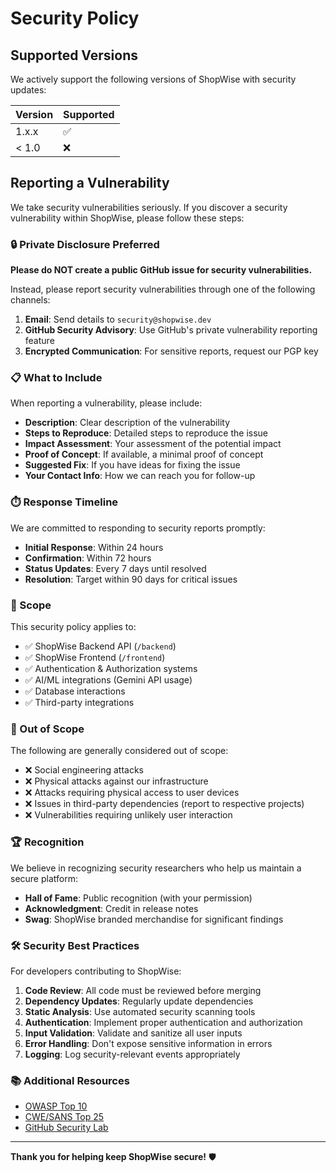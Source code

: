 # Security Policy

## Supported Versions

We actively support the following versions of ShopWise with security updates:

| Version | Supported          |
| ------- | ------------------ |
| 1.x.x   | :white_check_mark: |
| < 1.0   | :x:                |

## Reporting a Vulnerability

We take security vulnerabilities seriously. If you discover a security vulnerability within ShopWise, please follow these steps:

### 🔒 Private Disclosure Preferred

**Please do NOT create a public GitHub issue for security vulnerabilities.**

Instead, please report security vulnerabilities through one of the following channels:

1. **Email**: Send details to `security@shopwise.dev`
2. **GitHub Security Advisory**: Use GitHub's private vulnerability reporting feature
3. **Encrypted Communication**: For sensitive reports, request our PGP key

### 📋 What to Include

When reporting a vulnerability, please include:

- **Description**: Clear description of the vulnerability
- **Steps to Reproduce**: Detailed steps to reproduce the issue
- **Impact Assessment**: Your assessment of the potential impact
- **Proof of Concept**: If available, a minimal proof of concept
- **Suggested Fix**: If you have ideas for fixing the issue
- **Your Contact Info**: How we can reach you for follow-up

### ⏱️ Response Timeline

We are committed to responding to security reports promptly:

- **Initial Response**: Within 24 hours
- **Confirmation**: Within 72 hours
- **Status Updates**: Every 7 days until resolved
- **Resolution**: Target within 90 days for critical issues

### 🎯 Scope

This security policy applies to:

- ✅ ShopWise Backend API (`/backend`)
- ✅ ShopWise Frontend (`/frontend`)
- ✅ Authentication & Authorization systems
- ✅ AI/ML integrations (Gemini API usage)
- ✅ Database interactions
- ✅ Third-party integrations

### 🚫 Out of Scope

The following are generally considered out of scope:

- ❌ Social engineering attacks
- ❌ Physical attacks against our infrastructure
- ❌ Attacks requiring physical access to user devices
- ❌ Issues in third-party dependencies (report to respective projects)
- ❌ Vulnerabilities requiring unlikely user interaction

### 🏆 Recognition

We believe in recognizing security researchers who help us maintain a secure platform:

- **Hall of Fame**: Public recognition (with your permission)
- **Acknowledgment**: Credit in release notes
- **Swag**: ShopWise branded merchandise for significant findings

### 🛠️ Security Best Practices

For developers contributing to ShopWise:

1. **Code Review**: All code must be reviewed before merging
2. **Dependency Updates**: Regularly update dependencies
3. **Static Analysis**: Use automated security scanning tools
4. **Authentication**: Implement proper authentication and authorization
5. **Input Validation**: Validate and sanitize all user inputs
6. **Error Handling**: Don't expose sensitive information in errors
7. **Logging**: Log security-relevant events appropriately

### 📚 Additional Resources

- [OWASP Top 10](https://owasp.org/www-project-top-ten/)
- [CWE/SANS Top 25](https://cwe.mitre.org/top25/archive/2023/2023_top25_list.html)
- [GitHub Security Lab](https://securitylab.github.com/)

---

**Thank you for helping keep ShopWise secure!** 🛡️
